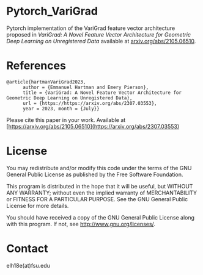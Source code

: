# Pytorch_VariGrad
Pytorch implementation of the VariGrad feature vector architecture proposed in _VariGrad: A Novel Feature Vector Architecture for Geometric Deep Learning on Unregistered Data_ available at [arxiv.org/abs/2105.06510](https://arxiv.org/abs/2307.03553).

# References
```
@article{hartmanVariGrad2023, 
      author = {Emmanuel Hartman and Emery Pierson}, 
      title = {VariGrad: A Novel Feature Vector Architecture for Geometric Deep Learning on Unregistered Data}, 
      url = {https://https://arxiv.org/abs/2307.03553}, 
      year = 2023, month = {July}}
```
Please cite this paper in your work. Available at [https://arxiv.org/abs/2105.06510](https://arxiv.org/abs/2307.03553)
# License

You may redistribute and/or modify this code under the terms of the GNU General Public License as published by the Free Software Foundation.

This program is distributed in the hope that it will be useful, but WITHOUT ANY WARRANTY; without even the implied warranty of MERCHANTABILITY or FITNESS FOR A PARTICULAR PURPOSE. See the GNU General Public License for more details.

You should have received a copy of the GNU General Public License along with this program. If not, see http://www.gnu.org/licenses/.

# Contact

elh18e(at)fsu.edu
